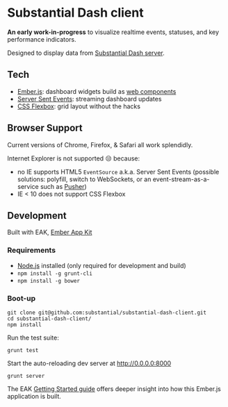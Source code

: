 # Substantial Dash client

**An early work-in-progress** to visualize realtime events, statuses, and key performance indicators.

Designed to display data from [Substantial Dash server](https://github.com/substantial/substantial-dash-server).

## Tech

* [Ember.js](http://emberjs.com): dashboard widgets build as [web components](http://emberjs.com/guides/components/)
* [Server Sent Events](http://www.html5rocks.com/en/tutorials/eventsource/basics/): streaming dashboard updates
* [CSS Flexbox](http://css-tricks.com/snippets/css/a-guide-to-flexbox/): grid layout without the hacks

## Browser Support

Current versions of Chrome, Firefox, & Safari all work splendidly.

Internet Explorer is not supported :unamused: because:

* no IE supports HTML5 `EventSource` a.k.a. Server Sent Events (possible solutions: polyfill, switch to WebSockets, or an event-stream-as-a-service such as [Pusher](http://pusher.com/))
* IE < 10 does not support CSS Flexbox

## Development

Built with EAK, [Ember App Kit](http://stefanpenner.github.io/ember-app-kit/)

### Requirements

* [Node.js](http://nodejs.org) installed (only required for development and build)
* `npm install -g grunt-cli`
* `npm install -g bower`

### Boot-up

    git clone git@github.com:substantial/substantial-dash-client.git
    cd substantial-dash-client/
    npm install

Run the test suite:

    grunt test
    
Start the auto-reloading dev server at http://0.0.0.0:8000
    
    grunt server

The EAK [Getting Started guide](http://iamstef.net/ember-app-kit/guides/getting-started.html) offers deeper insight into how this Ember.js application is built.
